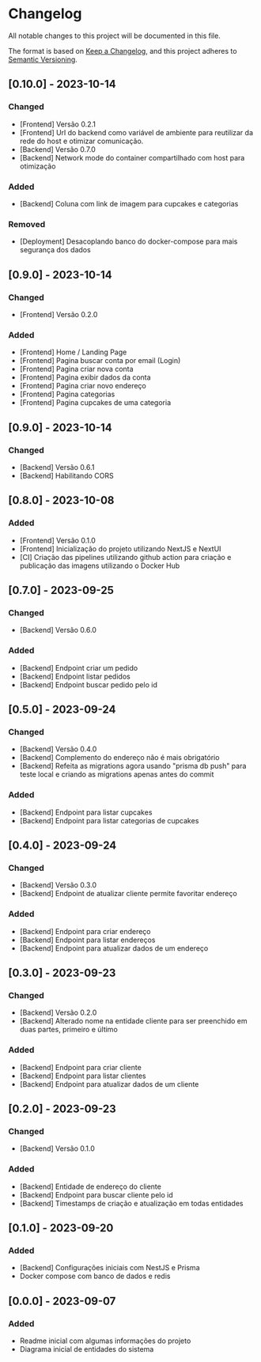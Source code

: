 # Changelog

All notable changes to this project will be documented in this file.

The format is based on [Keep a Changelog](https://keepachangelog.com/en/1.0.0/),
and this project adheres to [Semantic Versioning](https://semver.org/spec/v2.0.0.html).

## [0.10.0] - 2023-10-14

### Changed

- [Frontend] Versão 0.2.1
- [Frontend] Url do backend como variável de ambiente para reutilizar da rede do host e otimizar comunicação.
- [Backend] Versão 0.7.0
- [Backend] Network mode do container compartilhado com host para otimização

### Added

- [Backend] Coluna com link de imagem para cupcakes e categorias

### Removed

- [Deployment] Desacoplando banco do docker-compose para mais segurança dos dados

## [0.9.0] - 2023-10-14

### Changed

- [Frontend] Versão 0.2.0

### Added

- [Frontend] Home / Landing Page
- [Frontend] Pagina buscar conta por email (Login)
- [Frontend] Pagina criar nova conta
- [Frontend] Pagina exibir dados da conta
- [Frontend] Pagina criar novo endereço
- [Frontend] Pagina categorias
- [Frontend] Pagina cupcakes de uma categoria

## [0.9.0] - 2023-10-14

### Changed

- [Backend] Versão 0.6.1
- [Backend] Habilitando CORS

## [0.8.0] - 2023-10-08

### Added

- [Frontend] Versão 0.1.0
- [Frontend] Inicialização do projeto utilizando NextJS e NextUI
- [CI] Criação das pipelines utilizando github action para criação e publicação das imagens utilizando o Docker Hub

## [0.7.0] - 2023-09-25

### Changed

- [Backend] Versão 0.6.0

### Added

- [Backend] Endpoint criar um pedido
- [Backend] Endpoint listar pedidos
- [Backend] Endpoint buscar pedido pelo id

## [0.5.0] - 2023-09-24

### Changed

- [Backend] Versão 0.4.0
- [Backend] Complemento do endereço não é mais obrigatório
- [Backend] Refeita as migrations agora usando "prisma db push" para teste local e criando as migrations apenas antes do commit

### Added

- [Backend] Endpoint para listar cupcakes
- [Backend] Endpoint para listar categorias de cupcakes

## [0.4.0] - 2023-09-24

### Changed

- [Backend] Versão 0.3.0
- [Backend] Endpoint de atualizar cliente permite favoritar endereço

### Added

- [Backend] Endpoint para criar endereço
- [Backend] Endpoint para listar endereços
- [Backend] Endpoint para atualizar dados de um endereço

## [0.3.0] - 2023-09-23

### Changed

- [Backend] Versão 0.2.0
- [Backend] Alterado nome na entidade cliente para ser preenchido em duas partes, primeiro e último

### Added

- [Backend] Endpoint para criar cliente
- [Backend] Endpoint para listar clientes
- [Backend] Endpoint para atualizar dados de um cliente

## [0.2.0] - 2023-09-23

### Changed

- [Backend] Versão 0.1.0

### Added

- [Backend] Entidade de endereço do cliente
- [Backend] Endpoint para buscar cliente pelo id
- [Backend] Timestamps de criação e atualização em todas entidades

## [0.1.0] - 2023-09-20

### Added

- [Backend] Configurações iniciais com NestJS e Prisma
- Docker compose com banco de dados e redis

## [0.0.0] - 2023-09-07

### Added

- Readme inicial com algumas informações do projeto
- Diagrama inicial de entidades do sistema
